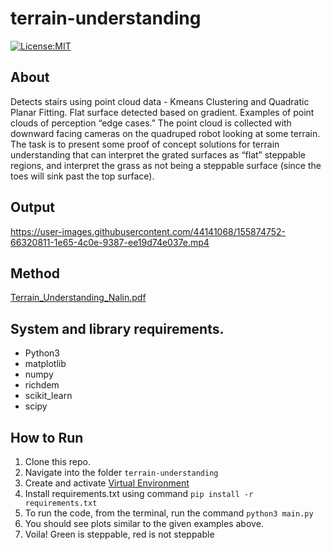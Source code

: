 # terrain-understanding
[![License:MIT](https://img.shields.io/badge/License-MIT-green.svg)](https://github.com/nalindas9/terrain-understanding/blob/master/LICENSE)

## About
Detects stairs using point cloud data - Kmeans Clustering and Quadratic Planar Fitting. Flat surface detected based on gradient. Examples of point clouds of perception “edge cases.” The point cloud is collected with downward facing cameras on the quadruped robot looking at some terrain. The task is to present some proof of concept solutions for terrain understanding that can interpret the grated surfaces as “flat” steppable regions, and interpret the grass as not being a steppable surface (since the toes will sink past the top surface).

## Output

https://user-images.githubusercontent.com/44141068/155874752-66320811-1e65-4c0e-9387-ee19d74e037e.mp4

## Method
[Terrain_Understanding_Nalin.pdf](https://github.com/nalindas9/terrain-understanding/files/8164107/Terrain_Understanding_Nalin.pdf)

## System and library requirements.
 - Python3
 - matplotlib
 - numpy
 - richdem
 - scikit_learn
 - scipy
 
## How to Run
1. Clone this repo. <br>
2. Navigate into the folder `terrain-understanding` <br>
3. Create and activate [Virtual Environment](https://docs.python.org/3/library/venv.html) <br>
4. Install requirements.txt using command `pip install -r requirements.txt`
5. To run the code, from the terminal, run the command `python3 main.py` <br>
6. You should see plots similar to the given examples above. 
7. Voila! Green is steppable, red is not steppable
